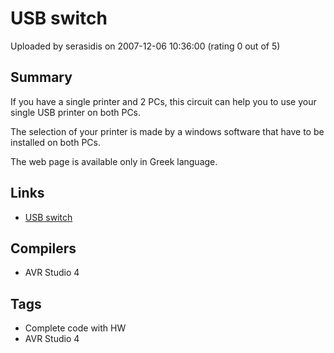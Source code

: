 # USB switch

Uploaded by serasidis on 2007-12-06 10:36:00 (rating 0 out of 5)

## Summary

If you have a single printer and 2 PCs, this circuit can help you to use your single USB printer on both PCs.  

The selection of your printer is made by a windows software that have to be installed on both PCs. 


The web page is available only in Greek language.

## Links

- [USB switch](http://www.serasidis.gr/circuits/USB_switch/usb_switch_GR.htm)

## Compilers

- AVR Studio 4

## Tags

- Complete code with HW
- AVR Studio 4
